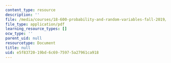 ```yaml
---
content_type: resource
description: ''
file: /media/courses/18-600-probability-and-random-variables-fall-2019/e5f8372019bd6c6975975a27961ca918_MIT18_600F19_lec12.pdf
file_type: application/pdf
learning_resource_types: []
ocw_type: ''
parent_uid: null
resourcetype: Document
title: null
uid: e5f83720-19bd-6c69-7597-5a27961ca918
---
```

